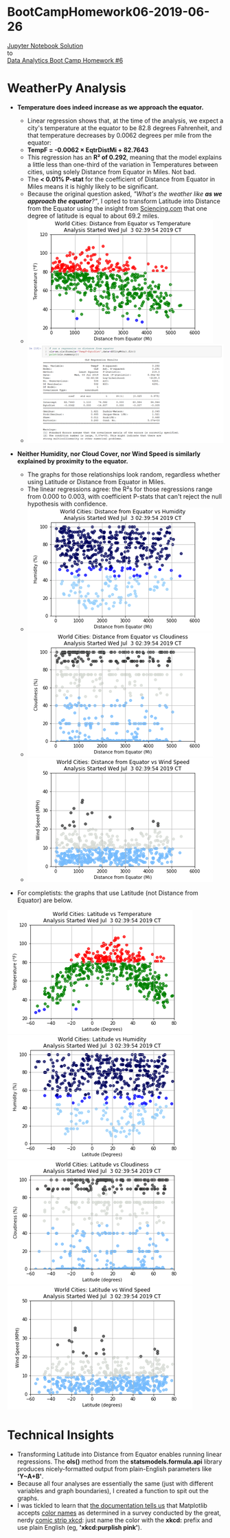 # BootCampHomework06-2019-06-26

[Jupyter Notebook Solution](https://github.com/ekenigsberg/BootCampHomework06-2019-06-26/blob/master/WeatherPy.ipynb)<br/>
to<br/>
[Data Analytics Boot Camp Homework #6](https://github.com/the-Coding-Boot-Camp-at-UT/UTAMCB201904DATA3/tree/master/06-Python-APIs/Homework/Instructions)

# WeatherPy Analysis

* **Temperature does indeed increase as we approach the equator.** 
  * Linear regression shows that, at the time of the analysis, we expect a city's temperature at the equator to be 82.8 degrees Fahrenheit, and that temperature decreases by 0.0062 degrees per mile from the equator:
  * **TempF = -0.0062 × EqtrDistMi + 82.7643**
  * This regression has an **R² of 0.292**, meaning that the model explains a little less than one-third of the variation in Temperatures between cities, using solely Distance from Equator in Miles. Not bad.
  * The **< 0.01% P-stat** for the coefficient of Distance from Equator in Miles means it is highly likely to be significant.
  * Because the original question asked, _"What's the weather like **as we approach the equator**?"_, I opted to transform Latitude into Distance from the Equator using the insight from [Sciencing.com](http://bit.ly/latitudetomiles) that one degree of latitude is equal to about 69.2 miles.
  * ![Distance from Equator vs Temperature](https://github.com/ekenigsberg/BootCampHomework06-2019-06-26/blob/master/Dist%20vs%20Temp.png)
  * ![Distance from Equator vs Temperature Regression](https://github.com/ekenigsberg/BootCampHomework06-2019-06-26/blob/master/Dist%20vs%20Temp%20LinReg.png)

* **Neither Humidity, nor Cloud Cover, nor Wind Speed is similarly explained by proximity to the equator.**
  * The graphs for those relationships look random, regardless whether using Latitude or Distance from Equator in Miles.
  * The linear regressions agree: the R²s for those regressions range from 0.000 to 0.003, with coefficient P-stats that can't reject the null hypothesis with confidence.
  * ![Distance from Equator vs Humidity](https://github.com/ekenigsberg/BootCampHomework06-2019-06-26/blob/master/Dist%20vs%20Hum.png)
  * ![Distance from Equator vs Cloudiness](https://github.com/ekenigsberg/BootCampHomework06-2019-06-26/blob/master/Dist%20vs%20Cloud.png)
  * ![Distance from Equator vs Wind Speed](https://github.com/ekenigsberg/BootCampHomework06-2019-06-26/blob/master/Dist%20vs%20Wind.png)

*  For completists: the graphs that use Latitude (not Distance from Equator) are below.

![Latitude vs Temperature](https://github.com/ekenigsberg/BootCampHomework06-2019-06-26/blob/master/Lat%20vs%20Temp.png)
![Latitude vs Humidity](https://github.com/ekenigsberg/BootCampHomework06-2019-06-26/blob/master/Lat%20vs%20Hum.png)
![Latitude vs Cloudiness](https://github.com/ekenigsberg/BootCampHomework06-2019-06-26/blob/master/Lat%20vs%20Cloud.png)
![Latitude vs Wind Speed](https://github.com/ekenigsberg/BootCampHomework06-2019-06-26/blob/master/Lat%20vs%20Wind.png)

# Technical Insights

* Transforming Latitude into Distance from Equator enables running linear regressions. The **ols()** method from the **statsmodels.formula.api** library produces nicely-formatted output from plain-English parameters like **'Y~A+B'**.
* Because all four analyses are essentially the same (just with different variables and graph boundaries), I created a function to spit out the graphs.
* I was tickled to learn that [the documentation tells us](https://matplotlib.org/users/colors.html) that Matplotlib accepts [color names](https://matplotlib.org/users/colors.html) as determined in a survey conducted by the great, nerdy [comic strip xkcd](https://xkcd.com): just name the color with the **xkcd:** prefix and use plain English (eg, **'xkcd:purplish pink'**).
